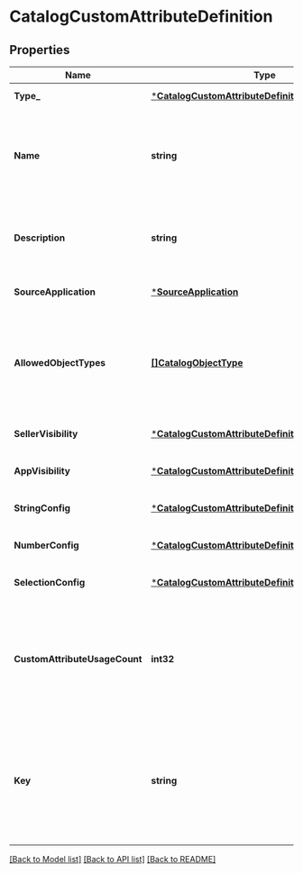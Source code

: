 # CatalogCustomAttributeDefinition

## Properties

 Name                          | Type                                                                                                         | Description                                                                                                                                                                                                                                                                                                         | Notes                        
-------------------------------|--------------------------------------------------------------------------------------------------------------|---------------------------------------------------------------------------------------------------------------------------------------------------------------------------------------------------------------------------------------------------------------------------------------------------------------------|------------------------------
 **Type_**                     | [***CatalogCustomAttributeDefinitionType**](CatalogCustomAttributeDefinitionType.md)                         |                                                                                                                                                                                                                                                                                                                     | [default to null]            
 **Name**                      | **string**                                                                                                   | The name of this definition for API and seller-facing UI purposes. The name must be unique within the (merchant, application) pair. Required. May not be empty and may not exceed 255 characters. Can be modified after creation.                                                                                   | [default to null]            
 **Description**               | **string**                                                                                                   | Seller-oriented description of the meaning of this Custom Attribute, any constraints that the seller should observe, etc. May be displayed as a tooltip in Square UIs.                                                                                                                                              | [optional] [default to null] 
 **SourceApplication**         | [***SourceApplication**](SourceApplication.md)                                                               |                                                                                                                                                                                                                                                                                                                     | [optional] [default to null] 
 **AllowedObjectTypes**        | [**[]CatalogObjectType**](CatalogObjectType.md)                                                              | The set of Catalog Object Types that this Custom Attribute may be applied to. Currently, only &#x60;ITEM&#x60; and &#x60;ITEM_VARIATION&#x60; are allowed. At least one type must be included. See [CatalogObjectType](#type-catalogobjecttype) for possible values                                                 | [default to null]            
 **SellerVisibility**          | [***CatalogCustomAttributeDefinitionSellerVisibility**](CatalogCustomAttributeDefinitionSellerVisibility.md) |                                                                                                                                                                                                                                                                                                                     | [optional] [default to null] 
 **AppVisibility**             | [***CatalogCustomAttributeDefinitionAppVisibility**](CatalogCustomAttributeDefinitionAppVisibility.md)       |                                                                                                                                                                                                                                                                                                                     | [optional] [default to null] 
 **StringConfig**              | [***CatalogCustomAttributeDefinitionStringConfig**](CatalogCustomAttributeDefinitionStringConfig.md)         |                                                                                                                                                                                                                                                                                                                     | [optional] [default to null] 
 **NumberConfig**              | [***CatalogCustomAttributeDefinitionNumberConfig**](CatalogCustomAttributeDefinitionNumberConfig.md)         |                                                                                                                                                                                                                                                                                                                     | [optional] [default to null] 
 **SelectionConfig**           | [***CatalogCustomAttributeDefinitionSelectionConfig**](CatalogCustomAttributeDefinitionSelectionConfig.md)   |                                                                                                                                                                                                                                                                                                                     | [optional] [default to null] 
 **CustomAttributeUsageCount** | **int32**                                                                                                    | The number of custom attributes that reference this custom attribute definition. Set by the server in response to a ListCatalog request with &#x60;include_counts&#x60; set to &#x60;true&#x60;.  If the actual count is greater than 100, &#x60;custom_attribute_usage_count&#x60; will be set to &#x60;100&#x60;. | [optional] [default to null] 
 **Key**                       | **string**                                                                                                   | The name of the desired custom attribute key that can be used to access the custom attribute value on catalog objects. Cannot be modified after the custom attribute definition has been created. Must be between 1 and 60 characters, and may only contain the characters &#x60;[a-zA-Z0-9_-]&#x60;.               | [optional] [default to null] 

[[Back to Model list]](../README.md#documentation-for-models) [[Back to API list]](../README.md#documentation-for-api-endpoints) [[Back to README]](../README.md)

